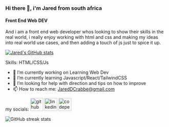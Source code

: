 ### **Hi there 👋, i'm Jared from south africa**
#### **Front End Web DEV**

And i am a front end web developer whos looking to show their skills in the real world, i really enjoy working with html and css and making my ideas into real world use cases, and then adding a touch of js just to spice it up.




[![Jared's GitHub stats](https://github-readme-stats.vercel.app/api?username=JaredCrabbe)](https://github.com/anuraghazra/github-readme-stats)

Skills: HTML/CSS/Js

- 🔭 I’m currently working on Learning Web Dev 
- 🌱 I’m currently learning Javascript/React/TailwindCSS 
- 🤔 I’m looking for help with direction and tips on how to improve 
- 📫 How to reach me: JaredDCrabbe@gmail.com

my socials:                         [<img src='https://cdn.jsdelivr.net/npm/simple-icons@3.0.1/icons/github.svg' alt='github' height='40'>](https://github.com/JaredCrabbe)  [<img src='https://cdn.jsdelivr.net/npm/simple-icons@3.0.1/icons/linkedin.svg' alt='linkedin' height='40'>](https://www.linkedin.com/in/jared-crabbe-524400203/)  [<img src='https://cdn.jsdelivr.net/npm/simple-icons@3.0.1/icons/codepen.svg' alt='codepen' height='40'>](https://codepen.io/Jared-david-Crabbe)  

![GitHub streak stats](https://streak-stats.demolab.com/?user=JaredCrabbe)  

